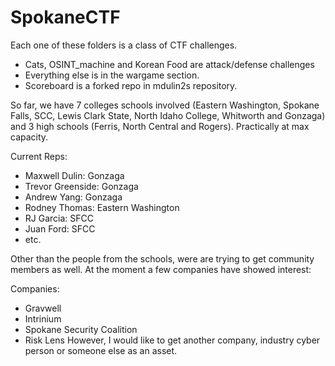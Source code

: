 # SpokaneCTF

Each one of these folders is a class of CTF challenges. 

- Cats, OSINT_machine and Korean Food are attack/defense challenges 
- Everything else is in the wargame section. 
- Scoreboard is a forked repo in mdulin2s repository. 

So far, we have 7 colleges schools involved (Eastern Washington, Spokane Falls, SCC, Lewis Clark State, North Idaho College, Whitworth and Gonzaga) and 3 high schools (Ferris, North Central and Rogers). Practically at max capacity. 

Current Reps: 
- Maxwell Dulin: Gonzaga
- Trevor Greenside: Gonzaga
- Andrew Yang: Gonzaga
- Rodney Thomas: Eastern Washington 
- RJ Garcia: SFCC
- Juan Ford: SFCC 
- etc.

Other than the people from the schools, were are trying to get community members as well. At the moment a few companies have showed interest: 

Companies: 
- Gravwell
- Intrinium 
- Spokane Security Coalition
- Risk Lens
However, I would like to get another company, industry cyber person or someone else as an asset. 


